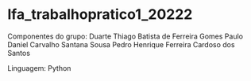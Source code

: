 # lfa_trabalhopratico1_20222

Componentes do grupo:
Duarte Thiago Batista de Ferreira Gomes
Paulo Daniel Carvalho Santana Sousa
Pedro Henrique Ferreira Cardoso dos Santos

Linguagem: Python
